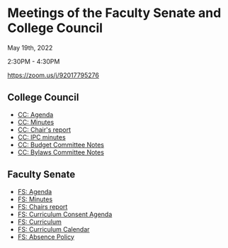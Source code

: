 # Meetings of the Faculty Senate and  College Council

May 19th, 2022

2:30PM - 4:30PM

https://zoom.us/j/92017795276

## College Council

* [CC: Agenda](./cc-agenda.docx)
* [CC: Minutes](./cc-draft-minutes.docx)
* [CC: Chair's report](./cc-chair-report)
* [CC: IPC minutes](./cc-ipc-minutes.docx)
* [CC: Budget Committee Notes](./cc-budget-notes)
* [CC: Bylaws Committee Notes](./cc-bylaws-notes)


## Faculty Senate


* [FS: Agenda](./fs-agenda.docx)
* [FS: Minutes](./fs-draft-minutes.docx)
* [FS: Chairs report](./fs-chair.docx)
* [FS: Curriculum Consent Agenda](./fs-curriculum-consent.docx)
* [FS: Curriculum](./fs-curriculum.docx)
* [FS: Curriculum Calendar](./fs-curriculum-calendar.docx)
* [FS: Absence Policy](./fs-absence-policy.docx)
